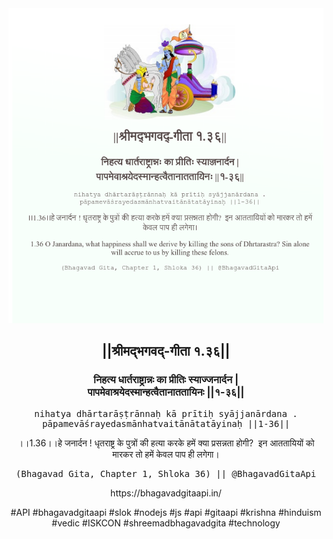 <img src="../../asset/BG_1_36.png"/>
<center><h2>||श्रीमद्‍भगवद्‍-गीता १.३६||</h2>
<h3>निहत्य धार्तराष्ट्रान्नः का प्रीतिः स्याज्जनार्दन |<br/>पापमेवाश्रयेदस्मान्हत्वैतानाततायिनः ||१-३६||</h3>
<pre>nihatya dhārtarāṣṭrānnaḥ kā prītiḥ syājjanārdana .<br/>pāpamevāśrayedasmānhatvaitānātatāyinaḥ ||1-36||</pre>
<p>।।1.36।।हे जनार्दन ! धृतराष्ट्र के पुत्रों की हत्या करके हमें क्या प्रसन्नता होगी?  इन आततायियों को मारकर तो हमें केवल पाप ही लगेगा।</p>
<pre>(Bhagavad Gita, Chapter 1, Shloka 36) || @BhagavadGitaApi</pre><p>https://bhagavadgitaapi.in/</p><p>#API #bhagavadgitaapi #slok #nodejs #js #api #gitaapi #krishna #hinduism #vedic #ISKCON #shreemadbhagavadgita #technology</p></center>
